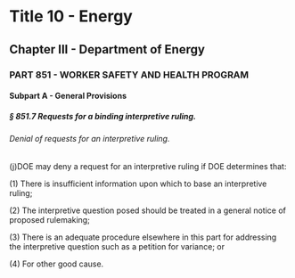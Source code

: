 
# Title 10 - Energy
## Chapter III - Department of Energy
### PART 851 - WORKER SAFETY AND HEALTH PROGRAM
#### Subpart A - General Provisions
##### § 851.7 Requests for a binding interpretive ruling.
###### Denial of requests for an interpretive ruling.

(j)DOE may deny a request for an interpretive ruling if DOE determines that:

(1) There is insufficient information upon which to base an interpretive ruling;

(2) The interpretive question posed should be treated in a general notice of proposed rulemaking;

(3) There is an adequate procedure elsewhere in this part for addressing the interpretive question such as a petition for variance; or

(4) For other good cause.
